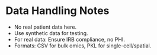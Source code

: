 # Data Handling Notes

- No real patient data here.
- Use synthetic data for testing.
- For real data: Ensure IRB compliance, no PHI.
- Formats: CSV for bulk omics, PKL for single-cell/spatial.